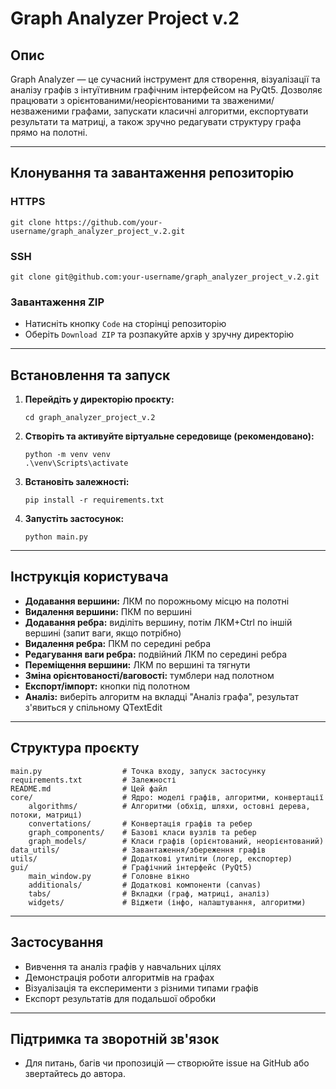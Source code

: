 # Graph Analyzer Project v.2

## Опис

Graph Analyzer — це сучасний інструмент для створення, візуалізації та аналізу графів з інтуїтивним графічним інтерфейсом на PyQt5. Дозволяє працювати з орієнтованими/неорієнтованими та зваженими/незваженими графами, запускати класичні алгоритми, експортувати результати та матриці, а також зручно редагувати структуру графа прямо на полотні.

---

## Клонування та завантаження репозиторію

### HTTPS
```
git clone https://github.com/your-username/graph_analyzer_project_v.2.git
```

### SSH
```
git clone git@github.com:your-username/graph_analyzer_project_v.2.git
```

### Завантаження ZIP
- Натисніть кнопку `Code` на сторінці репозиторію
- Оберіть `Download ZIP` та розпакуйте архів у зручну директорію

---

## Встановлення та запуск

1. **Перейдіть у директорію проєкту:**
   ```
   cd graph_analyzer_project_v.2
   ```
2. **Створіть та активуйте віртуальне середовище (рекомендовано):**
   ```
   python -m venv venv
   .\venv\Scripts\activate
   ```
3. **Встановіть залежності:**
   ```
   pip install -r requirements.txt
   ```
4. **Запустіть застосунок:**
   ```
   python main.py
   ```

---

## Інструкція користувача

- **Додавання вершини:** ЛКМ по порожньому місцю на полотні
- **Видалення вершини:** ПКМ по вершині
- **Додавання ребра:** виділіть вершину, потім ЛКМ+Ctrl по іншій вершині (запит ваги, якщо потрібно)
- **Видалення ребра:** ПКМ по середині ребра
- **Редагування ваги ребра:** подвійний ЛКМ по середині ребра
- **Переміщення вершини:** ЛКМ по вершині та тягнути
- **Зміна орієнтованості/ваговості:** тумблери над полотном
- **Експорт/імпорт:** кнопки під полотном
- **Аналіз:** виберіть алгоритм на вкладці "Аналіз графа", результат з'явиться у спільному QTextEdit

---

## Структура проєкту

```
main.py                  # Точка входу, запуск застосунку
requirements.txt         # Залежності
README.md                # Цей файл
core/                    # Ядро: моделі графів, алгоритми, конвертації
    algorithms/          # Алгоритми (обхід, шляхи, остовні дерева, потоки, матриці)
    convertations/       # Конвертація графів та ребер
    graph_components/    # Базові класи вузлів та ребер
    graph_models/        # Класи графів (орієнтований, неорієнтований)
data_utils/              # Завантаження/збереження графів
utils/                   # Додаткові утиліти (логер, експортер)
gui/                     # Графічний інтерфейс (PyQt5)
    main_window.py       # Головне вікно
    additionals/         # Додаткові компоненти (canvas)
    tabs/                # Вкладки (граф, матриці, аналіз)
    widgets/             # Віджети (інфо, налаштування, алгоритми)
```

---

## Застосування

- Вивчення та аналіз графів у навчальних цілях
- Демонстрація роботи алгоритмів на графах
- Візуалізація та експерименти з різними типами графів
- Експорт результатів для подальшої обробки

---

## Підтримка та зворотній зв'язок

- Для питань, багів чи пропозицій — створюйте issue на GitHub або звертайтесь до автора.
